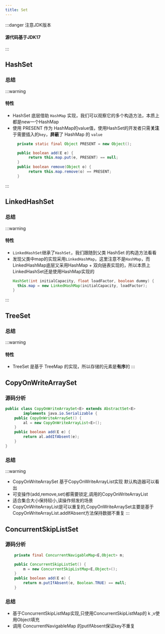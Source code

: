 ```yaml
---
title: Set
---
```


:::danger 注意JDK版本
#### 源代码基于JDK17
:::

## HashSet
### 总结
:::warning
#### 特性
- HashSet 底层借助 `HashMap` 实现，我们可以观察它的多个构造方法，本质上都是new一个HashMap
- 使用 PRESENT 作为 HashMap的value值，使用HashSet的开发者只需**关注**于需要插入的`key`，**屏蔽**了 HashMap 的 `value`
  ```java
    private static final Object PRESENT = new Object();

    public boolean add(E e) {
         return this.map.put(e, PRESENT) == null;
    }
    public boolean remove(Object o) {
         return this.map.remove(o) == PRESENT;
    }
  ```
:::

## LinkedHashSet
### 总结
:::warning
#### 特性
- `LinkedHashSet`继承了`HashSet`，我们跟随到父类 HashSet 的构造方法看看
- 发现父类中map的实现采用`LinkedHashMap`，这里注意不是`HashMap`，而LinkedHashMap底层又采用HashMap + 双向链表实现的，所以本质上LinkedHashSet还是使用HashMap实现的
  ```java
  HashSet(int initialCapacity, float loadFactor, boolean dummy) {
    this.map = new LinkedHashMap(initialCapacity, loadFactor);
  }
  ```
:::

## TreeSet
### 总结
:::warning
#### 特性
- TreeSet 是基于 TreeMap 的实现，所以存储的元素是**有序**的
:::

## CopyOnWriteArraySet <Badge text="JUC并发集合-并发版Set"/>
### 源码分析
```java
public class CopyOnWriteArraySet<E> extends AbstractSet<E>
        implements java.io.Serializable {
    public CopyOnWriteArraySet() {
        al = new CopyOnWriteArrayList<E>();
    }
    public boolean add(E e) {
        return al.addIfAbsent(e);
    }
}        
```
### 总结
:::warning
- CopyOnWriteArraySet 基于CopyOnWriteArrayList实现 默认构造器可以看出
- 可变操作(add,remove,set)都需要锁定,调用的CopyOnWriteArrayList
- 适合集合大小保持较小,读操作频发的场景
- CopyOnWriteArrayList是可以重复的,CopyOnWriteArraySet主要是基于CopyOnWriteArrayList.addIfAbsent方法保持数据不重复
:::
## ConcurrentSkipListSet <Badge text="JUC并发集合-基于SkipList的有序Set"/>
### 源码分析
```java
    private final ConcurrentNavigableMap<E,Object> m;

    public ConcurrentSkipListSet() {
        m = new ConcurrentSkipListMap<E,Object>();
    }
    public boolean add(E e) {
        return m.putIfAbsent(e, Boolean.TRUE) == null;
    }
```
### 总结
- 基于ConcurrentSkipListMap实现,只使用ConcurrentSkipListMap的 k ,v使用Object填充
- 调用 ConcurrentNavigableMap 的putIfAbsent保证key不重复
